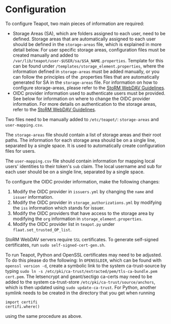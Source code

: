 # Configuration

To configure Teapot, two main pieces of information are required:
- Storage Areas (SA), which are folders assigned to each user, need to be defined. Storage areas that are automatically assigned to each user should be defined in the `storage-areas` file, which is explained in more detail below. For user specific storage areas, configuration files must be created manually and added to `/var/lib/teapot/user-$USER/sa/$SA_NAME.properties`. Template for this can be found under `/templates/storage_element.properties`, where the information defined in `storage-areas` must be added manually, or you can follow the principles of the .properties files that are automatically generated for SA in the `storage-areas` file. For information on how to configure storage-areas, please refer to the [StoRM WebDAV Guidelines](https://github.com/italiangrid/storm-webdav/blob/master/doc/storage-area-configuration.md).
- OIDC provider information used to authenticate users must be provided. See below for information on where to change the OIDC provider information. For more details on authentication to the storage areas, refer to the [StoRM WebDAV Guidelines](https://github.com/italiangrid/storm-webdav/blob/master/doc/storage-area-configuration.md).

Two files need to be manually added to `/etc/teapot/`: `storage-areas` and `user-mapping.csv`.

The `storage-areas` file should contain a list of storage areas and their root paths. The information for each storage area should be on a single line, separated by a single space. It is used to automatically create configuration files for users. 

The `user-mapping.csv` file should contain information for mapping local users' identities to their token's `sub` claim. The local username and sub for each user should be on a single line, separated by a single space.

To configure the OIDC provider information, make the following changes:
1. Modify the OIDC provider in `issuers.yml` by changing the `name` and `issuer` information.
2. Modify the OIDC provider in `storage_authorizations.yml` by modifying the `iss` information which stands for issuer. 
3. Modify the OIDC providers that have access to the storage area by modifying the `org` information in `storage_element.properties`.
4. Modify the OIDC provider list in `teapot.py` under `flaat.set_trusted_OP_list`. 

StoRM WebDAV servers require `SSL` certificates. To generate self-signed certificates, run `sudo self-signed-cert-gen.sh`.

To run Teapot, Python and OpenSSL certificates may need to be adjusted. To do this please do the following:
In `OPENSSLDIR`, which can be found with `openssl version -d`, create a symbolic link to the system ca-trust-source by typing `sudo ln -s /etc/pki/ca-trust/extracted/pem/tls-ca-bundle.pem cert.pem`. The letsencrypt and geant/sectigo ca-certs may need to be added to the system ca-trust-store `/etc/pki/ca-trust/source/anchors`, which is then updated using `sudo update-ca-trust`. For Python, another symlink needs to be created in the directory that you get when running
```
import certifi
certifi.where()
```
using the same procedure as above. 
